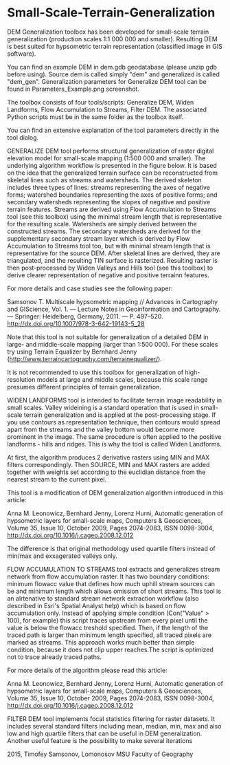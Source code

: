 # Small-Scale-Terrain-Generalization
DEM Generalization toolbox has been developed for small-scale terrain generalization (production scales 1:1 000 000 and smaller). Resulting DEM is best suited for hypsometric terrain representation (classified image in GIS software).

You can find an example DEM in dem.gdb geodatabase (please unzip gdb before using). Source dem is called simply "dem" and generalized is called "dem_gen". Generalization parameters for Generalize DEM tool can be found in Parameters_Example.png screenshot.

The toolbox consists of four tools/scripts: Generalize DEM, Widen Landforms, Flow Accumulation to Streams, Filter DEM. The associated Python scripts must be in the same folder as the toolbox itself.

You can find an extensive explanation of the tool parameters directly in the tool dialog.

GENERALIZE DEM tool performs structural generalization of raster digital elevation model for small-scale mapping (1:500 000 and smaller). The underlying algorithm workflow is presented in the figure below. It is based on the idea that the generalized terrain surface can be reconstructed from skeletal lines such as streams and watersheds. The derived skeleton includes three types of lines: streams representing the axes of negative forms; watershed boundaries representing the axes of positive forms; and secondary watersheds representing the slopes of negative and positive terrain features. Streams are derived using Flow Accumulation to Streams tool (see this toolbox) using the minimal stream length that is representative for the resulting scale. Watersheds are simply derived between the constructed streams. The secondary watersheds are derived for the supplementary secondary stream layer which is derived by Flow Accumulation to Streams tool too, but with minimal stream length that is representative for the source DEM. After skeletal lines are derived, they are triangulated, and the resulting TIN surface is rasterized. Resulting raster is then post-processed by Widen Valleys and Hills tool (see this toolbox) to derive clearer representation of negative and positive terrainn features.

For more details and case studies see the following paper:

Samsonov T. Multiscale hypsometric mapping // Advances in Cartography and GIScience, Vol. 1. — Lecture Notes in Geoinformation and Cartography. — Springer: Heidelberg, Germany, 2011. — P. 497–520. http://dx.doi.org/10.1007/978-3-642-19143-5_28

Note that this tool is not suitable for generalization of a detailed DEM in large- and middle-scale mapping (larger than 1:500 000). For these scales try using Terrain Equalizer by Bernhard Jenny (http://www.terraincartography.com/terrainequalizer/).

It is not recommended to use this toolbox for generalization of high-resolution models at large and middle scales, because this scale range presumes different principles of terrain generalization.

WIDEN LANDFORMS tool is intended to facilitate terrain image readability in small scales. Valley wideining is a standard operation that is used in small-scale terrain generalization and is applied at the post-processing stage. If you use contours as representation technique, then contours would spread apart from the streams and the valley bottom would become more prominent in the image. The same procedure is often applied to the positive landforms - hills and ridges. This is why the tool is called Widen Landforms. 

At first, the algorithm produces 2 derivative rasters using MIN and MAX filters correspondingly. Then SOURCE, MIN and MAX rasters are added together with weights set according to the euclidian distance from the nearest stream to the current pixel.

This tool is a modification of DEM generalization algorithm introduced in this article:

Anna M. Leonowicz, Bernhard Jenny, Lorenz Hurni, Automatic generation of hypsometric layers for small-scale maps, Computers & Geosciences, Volume 35, Issue 10, October 2009, Pages 2074-2083, ISSN 0098-3004, http://dx.doi.org/10.1016/j.cageo.2008.12.012

The difference is that original methodology used quartile filters instead of min/max and exxagerated valleys only.

FLOW ACCUMULATION TO STREAMS tool extracts and generalizes stream network from flow accumulation raster. It has two boundary conditions: minimum flowacc value that defines how much uphill stream sources can be and minimum length which allows omission of short streams. This tool is an alrtenative to standard stream network extraction workflow (also described in Esri's Spatial Analyst help) which is based on flow accumulation only. Instead of applying simple condition (Con("Value" > 100), for example) this script traces upstream from every pixel until the value is below the flowacc treshold specified. Then, if the length of the traced path is larger than minimum length specified, all traced pixels are marked as streams. This approach works much better than simple condition, because it does not clip upper reaches.The script is optimized not to trace already traced paths. 

For more details of the algorithm please read this article:

Anna M. Leonowicz, Bernhard Jenny, Lorenz Hurni, Automatic generation of hypsometric layers for small-scale maps, Computers & Geosciences, Volume 35, Issue 10, October 2009, Pages 2074-2083, ISSN 0098-3004, http://dx.doi.org/10.1016/j.cageo.2008.12.012

FILTER DEM tool implements focal statistics filtering for raster datasets. It includes several standard filters including mean, median, min, max and also low and high quartile filters that can be useful in DEM generalization. Another useful feature is the possibility to make several iterations

2015, Timofey Samsonov, Lomonosov MSU Faculty of Geography
